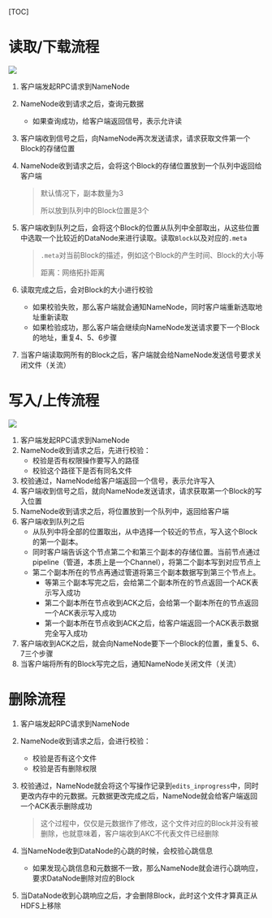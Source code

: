 [TOC]



# 读取/下载流程

![](https://note.youdao.com/yws/api/personal/file/11C95D01C50F4917957A5BC4750CCDBA?method=download&shareKey=6e26da8057859783962e243b6094ebde)

1. 客户端发起RPC请求到NameNode

2. NameNode收到请求之后，查询元数据

   - 如果查询成功，给客户端返回信号，表示允许读

3. 客户端收到信号之后，向NameNode再次发送请求，请求获取文件第一个Block的存储位置

4. NameNode收到请求之后，会将这个Block的存储位置放到一个队列中返回给客户端

   > 默认情况下，副本数量为3
   >
   > 所以放到队列中的Block位置是3个

5. 客户端收到队列之后，会将这个Block的位置从队列中全部取出，从这些位置中选取一个比较近的DataNode来进行读取。读取`Block`以及对应的`.meta`

   > `.meta`对当前Block的描述，例如这个Block的产生时间、Block的大小等
   >
   > 距离：网络拓扑距离

6. 读取完成之后，会对Block的大小进行校验

   - 如果校验失败，那么客户端就会通知NameNode，同时客户端重新选取地址重新读取
   - 如果检验成功，那么客户端会继续向NameNode发送请求要下一个Block的地址，重复4、5、6步骤

7. 当客户端读取网所有的Block之后，客户端就会给NameNode发送信号要求关闭文件（关流）



# 写入/上传流程

![](https://note.youdao.com/yws/api/personal/file/8A365C4DF35748BFA92BD0AE20127C17?method=download&shareKey=a42a689b1886bf03aab017ad08f83c6d)

1. 客户端发起RPC请求到NameNode
2. NameNode收到请求之后，先进行校验：
   - 校验是否有权限操作要写入的路径
   - 校验这个路径下是否有同名文件
3. 校验通过，NameNode给客户端返回一个信号，表示允许写入
4. 客户端收到信号之后，就向NameNode发送请求，请求获取第一个Block的写入位置
5. NameNode收到请求之后，将位置放到一个队列中，返回给客户端
6. 客户端收到队列之后
   - 从队列中将全部的位置取出，从中选择一个较近的节点，写入这个Block的第一个副本。
   - 同时客户端告诉这个节点第二个和第三个副本的存储位置。当前节点通过pipeline（管道，本质上是一个Channel），将第二个副本写到对应节点上
   - 第二个副本所在的节点再通过管道将第三个副本数据写到第三个节点上。
     - 等第三个副本写完之后，会给第二个副本所在的节点返回一个ACK表示写入成功
     - 第二个副本所在节点收到ACK之后，会给第一个副本所在的节点返回一个ACK表示写入成功
     - 第一个副本所在节点收到ACK之后，给客户端返回一个ACK表示数据完全写入成功
7. 客户端收到ACK之后，就会向NameNode要下一个Block的位置，重复5、6、7三个步骤
8. 当客户端将所有的Block写完之后，通知NameNode关闭文件（关流）





# 删除流程

1. 客户端发起RPC请求到NameNode

2. NameNode收到请求之后，会进行校验：

   - 校验是否有这个文件
   - 校验是否有删除权限

3. 校验通过，NameNode就会将这个写操作记录到`edits_inprogress`中，同时更改内存中的元数据。元数据更改完成之后，NameNode就会给客户端返回一个ACK表示删除成功

   > 这个过程中，仅仅是元数据作了修改，这个文件对应的Block并没有被删除，也就意味着，客户端收到AKC不代表文件已经删除

4. 当NameNode收到DataNode的心跳的时候，会校验心跳信息

   - 如果发现心跳信息和元数据不一致，那么NameNode就会进行心跳响应，要求DataNode删除对应的Block

5. 当DataNode收到心跳响应之后，才会删除Block，此时这个文件才算真正从HDFS上移除